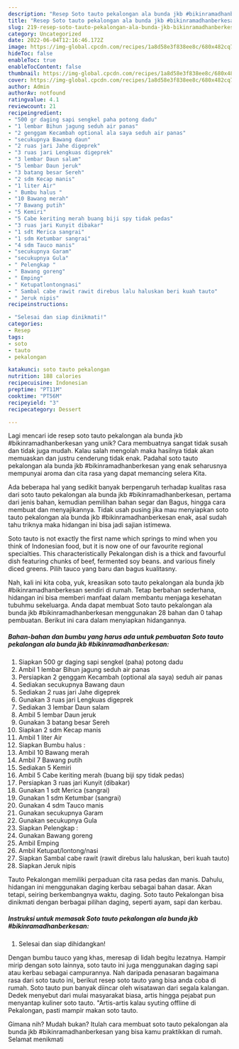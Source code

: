 ```yaml
---
description: "Resep Soto tauto pekalongan ala bunda jkb #bikinramadhanberkesan yang Enak"
title: "Resep Soto tauto pekalongan ala bunda jkb #bikinramadhanberkesan yang Enak"
slug: 219-resep-soto-tauto-pekalongan-ala-bunda-jkb-bikinramadhanberkesan-yang-enak
category: Uncategorized
date: 2022-06-04T12:16:46.172Z
image: https://img-global.cpcdn.com/recipes/1a8d58e3f838ee8c/680x482cq70/soto-tauto-pekalongan-ala-bunda-jkb-bikinramadhanberkesan-foto-resep-utama.jpg
hideToc: false
enableToc: true
enableTocContent: false
thumbnail: https://img-global.cpcdn.com/recipes/1a8d58e3f838ee8c/680x482cq70/soto-tauto-pekalongan-ala-bunda-jkb-bikinramadhanberkesan-foto-resep-utama.jpg
cover: https://img-global.cpcdn.com/recipes/1a8d58e3f838ee8c/680x482cq70/soto-tauto-pekalongan-ala-bunda-jkb-bikinramadhanberkesan-foto-resep-utama.jpg
author: Admin
authorAv: notfound
ratingvalue: 4.1
reviewcount: 21
recipeingredient:
- "500 gr daging sapi sengkel paha potong dadu"
- "1 lembar Bihun jagung seduh air panas"
- "2 genggam Kecambah optional ala saya seduh air panas"
- "secukupnya Bawang daun"
- "2 ruas jari Jahe digeprek"
- "3 ruas jari Lengkuas digeprek"
- "3 lembar Daun salam"
- "5 lembar Daun jeruk"
- "3 batang besar Sereh"
- "2 sdm Kecap manis"
- "1 liter Air"
- " Bumbu halus "
- "10 Bawang merah"
- "7 Bawang putih"
- "5 Kemiri"
- "5 Cabe keriting merah buang biji spy tidak pedas"
- "3 ruas jari Kunyit dibakar"
- "1 sdt Merica sangrai"
- "1 sdm Ketumbar sangrai"
- "4 sdm Tauco manis"
- "secukupnya Garam"
- "secukupnya Gula"
- " Pelengkap "
- " Bawang goreng"
- " Emping"
- " Ketupatlontongnasi"
- " Sambal cabe rawit rawit direbus lalu haluskan beri kuah tauto"
- " Jeruk nipis"
recipeinstructions:

- "Selesai dan siap dinikmati!"
categories:
- Resep
tags:
- soto
- tauto
- pekalongan

katakunci: soto tauto pekalongan 
nutrition: 188 calories
recipecuisine: Indonesian
preptime: "PT11M"
cooktime: "PT56M"
recipeyield: "3"
recipecategory: Dessert

---
```





Lagi mencari ide resep soto tauto pekalongan ala bunda jkb #bikinramadhanberkesan yang unik? Cara membuatnya sangat tidak susah dan tidak juga mudah. Kalau salah mengolah maka hasilnya tidak akan memuaskan dan justru cenderung tidak enak. Padahal soto tauto pekalongan ala bunda jkb #bikinramadhanberkesan yang enak seharusnya mempunyai aroma dan cita rasa yang dapat memancing selera Kita.





Ada beberapa hal yang sedikit banyak berpengaruh terhadap kualitas rasa dari soto tauto pekalongan ala bunda jkb #bikinramadhanberkesan, pertama dari jenis bahan, kemudian pemilihan bahan segar dan Bagus, hingga cara membuat dan menyajikannya. Tidak usah pusing jika mau menyiapkan soto tauto pekalongan ala bunda jkb #bikinramadhanberkesan enak,      asal sudah tahu triknya maka hidangan ini bisa jadi sajian istimewa.














Soto tauto is not exactly the first name which springs to mind when you think of Indonesian food, but it is now one of our favourite regional specialties. This characteristically Pekalongan dish is a thick and favourful dish featuring chunks of beef, fermented soy beans. and various finely diced greens. Pilih tauco yang baru dan bagus kualitasny.






Nah, kali ini kita coba, yuk, kreasikan soto tauto pekalongan ala bunda jkb #bikinramadhanberkesan sendiri di rumah. Tetap berbahan sederhana, hidangan ini bisa memberi manfaat dalam membantu menjaga kesehatan tubuhmu sekeluarga. Anda dapat membuat Soto tauto pekalongan ala bunda jkb #bikinramadhanberkesan menggunakan 28 bahan dan 0 tahap pembuatan. Berikut ini cara dalam menyiapkan hidangannya.

<!--inarticleads1-->

##### Bahan-bahan dan bumbu yang harus ada untuk pembuatan Soto tauto pekalongan ala bunda jkb #bikinramadhanberkesan:

1. Siapkan 500 gr daging sapi sengkel (paha) potong dadu
1. Ambil 1 lembar Bihun jagung seduh air panas
1. Persiapkan 2 genggam Kecambah (optional ala saya) seduh air panas
1. Sediakan secukupnya Bawang daun
1. Sediakan 2 ruas jari Jahe digeprek
1. Gunakan 3 ruas jari Lengkuas digeprek
1. Sediakan 3 lembar Daun salam
1. Ambil 5 lembar Daun jeruk
1. Gunakan 3 batang besar Sereh
1. Siapkan 2 sdm Kecap manis
1. Ambil 1 liter Air
1. Siapkan  Bumbu halus :
1. Ambil 10 Bawang merah
1. Ambil 7 Bawang putih
1. Sediakan 5 Kemiri
1. Ambil 5 Cabe keriting merah (buang biji spy tidak pedas)
1. Persiapkan 3 ruas jari Kunyit (dibakar)
1. Gunakan 1 sdt Merica (sangrai)
1. Gunakan 1 sdm Ketumbar (sangrai)
1. Gunakan 4 sdm Tauco manis
1. Gunakan secukupnya Garam
1. Gunakan secukupnya Gula
1. Siapkan  Pelengkap :
1. Gunakan  Bawang goreng
1. Ambil  Emping
1. Ambil  Ketupat/lontong/nasi
1. Siapkan  Sambal cabe rawit (rawit direbus lalu haluskan, beri kuah tauto)
1. Siapkan  Jeruk nipis


Tauto Pekalongan memiliki perpaduan cita rasa pedas dan manis. Dahulu, hidangan ini menggunakan daging kerbau sebagai bahan dasar. Akan tetapi, seiring berkembangnya waktu, daging. Soto tauto Pekalongan bisa dinikmati dengan berbagai pilihan daging, seperti ayam, sapi dan kerbau. 

<!--inarticleads2-->

##### Instruksi untuk memasak Soto tauto pekalongan ala bunda jkb #bikinramadhanberkesan:


1. Selesai dan siap dihidangkan!

Dengan bumbu tauco yang khas, meresap di lidah begitu lezatnya. Hampir mirip dengan soto lainnya, soto tauto ini juga menggunakan daging sapi atau kerbau sebagai campurannya. Nah daripada penasaran bagaimana rasa dari soto tauto ini, berikut resep soto tauto yang bisa anda coba di rumah. Soto tauto pun banyak diincar oleh wisatawan dari segala kalangan. Dedek menyebut dari mulai masyarakat biasa, artis hingga pejabat pun menyantap kuliner soto tauto. &#34;Artis-artis kalau syuting offline di Pekalongan, pasti mampir makan soto tauto. 

Gimana nih? Mudah bukan? Itulah cara membuat soto tauto pekalongan ala bunda jkb #bikinramadhanberkesan yang bisa kamu praktikkan di rumah. Selamat menikmati
